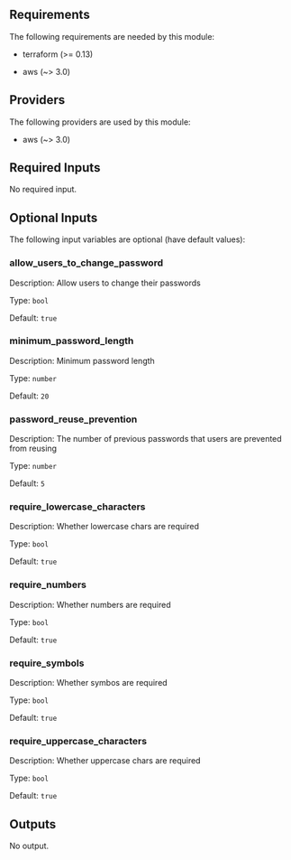 ## Requirements

The following requirements are needed by this module:

- terraform (>= 0.13)

- aws (~> 3.0)

## Providers

The following providers are used by this module:

- aws (~> 3.0)

## Required Inputs

No required input.

## Optional Inputs

The following input variables are optional (have default values):

### allow\_users\_to\_change\_password

Description: Allow users to change their passwords

Type: `bool`

Default: `true`

### minimum\_password\_length

Description: Minimum password length

Type: `number`

Default: `20`

### password\_reuse\_prevention

Description: The number of previous passwords that users are prevented from reusing

Type: `number`

Default: `5`

### require\_lowercase\_characters

Description: Whether lowercase chars are required

Type: `bool`

Default: `true`

### require\_numbers

Description: Whether numbers are required

Type: `bool`

Default: `true`

### require\_symbols

Description: Whether symbos are required

Type: `bool`

Default: `true`

### require\_uppercase\_characters

Description: Whether uppercase chars are required

Type: `bool`

Default: `true`

## Outputs

No output.
